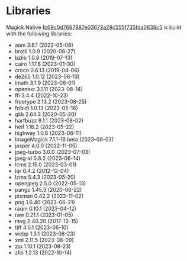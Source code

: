 # Libraries
Magick.Native [fc69c0d7667987e03673a29c555f735fda0638c5](https://github.com/dlemstra/Magick.Native/commit/fc69c0d7667987e03673a29c555f735fda0638c5) is build with the following libraries:

- aom 3.6.1 (2022-05-08)
- brotli 1.0.9 (2020-08-27)
- bzlib 1.0.8 (2019-07-13)
- cairo 1.17.8 (2023-01-30)
- croco 0.6.13 (2019-04-06)
- de265 1.0.12 (2023-06-13)
- imath 3.1.9 (2023-06-01)
- openexr 3.1.11 (2023-08-14)
- ffi 3.4.4 (2022-10-23)
- freetype 2.13.2 (2023-08-25)
- fribidi 1.0.13 (2023-05-16)
- glib 2.64.3 (2020-05-20)
- harfbuzz 8.1.1 (2023-08-02)
- heif 1.16.2 (2023-05-22)
- highway 1.0.6 (2023-08-11)
- ImageMagick 7.1.1-16 beta (2023-09-03)
- jasper 4.0.0 (2022-11-05)
- jpeg-turbo 3.0.0 (2023-07-03)
- jpeg-xl 0.8.2 (2023-06-14)
- lcms 2.15.0 (2023-03-01)
- lqr 0.4.2 (2012-12-04)
- lzma 5.4.3 (2023-05-20)
- openjpeg 2.5.0 (2022-05-13)
- pango 1.45.3 (2020-06-22)
- pixman 0.42.2 (2022-11-02)
- png 1.6.40 (2023-06-21)
- raqm 0.10.1 (2023-04-12)
- raw 0.21.1 (2023-01-05)
- rsvg 2.40.20 (2017-12-15)
- tiff 4.5.1 (2023-06-10)
- webp 1.3.1 (2023-06-23)
- xml 2.11.5 (2023-08-09)
- zip 1.10.1 (2023-08-23)
- zlib 1.2.13 (2022-10-14)

